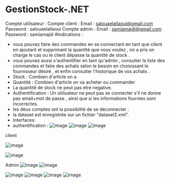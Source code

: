 # GestionStock-.NET
Compte utilisateur : 
Compte client : 
Email : salouaelallaoui@gmail.com
Password : salouaelallaoui
Compte admin :
Email : samiamajdi@gmail.com
Password : samiamajdi
#indications :
- vous pouvez faire des commandes en se connectant en tant que client en ajoutant et supprimant la quantité que vous voulez , on a pris on charge le cas ou le client dépasse la quantité de stock .
- vous pouvez aussi s'authentifier en tant qu'admin , consulter la liste des commandes et faire des achats selon le besoin en choisissant le fournisseur désiré , et enfin consulter l'historique de vos achats .
- Stock : Combien d'article on a.
- Quantité : Combien d'article on va acheter ou commander
- La quantité de stock ne peut pas etre negative.
- Authentification : Un utilisateur ne peut pas se connecter s'il ne donne pas email+mot de passe , ainsi que si les informations fournies sont incorrectes.
- les deux comptes ont la possibilité de se déconnecter .
- la dataset est enregistrée sur un fichier "dataset2.xml". 
- Interfaces:
- authentification :
![image](https://github.com/samiamajdi/GestionStock-.NET/assets/85033376/ea31e1fe-5bee-4e4d-a437-548d1cc2bf69)
![image](https://github.com/samiamajdi/GestionStock-.NET/assets/85033376/fd5753f3-d314-4bb4-bb74-55d3b6a82cf9)
![image](https://github.com/samiamajdi/GestionStock-.NET/assets/85033376/8cb729b3-5f01-4883-b9ba-46885670f222)

client 

![image](https://github.com/samiamajdi/GestionStock-.NET/assets/85033376/3df9b5e4-7c0b-48c9-aae0-c6e7a8756330)

![image](https://github.com/samiamajdi/GestionStock-.NET/assets/85033376/e52bbcd8-db16-40a9-8de3-de5a8ae99385)



Admin
![image](https://github.com/samiamajdi/GestionStock-.NET/assets/85033376/02a009f3-cba1-4a4b-b861-87906281802d)
![image](https://github.com/samiamajdi/GestionStock-.NET/assets/85033376/aeb031c0-8447-42a7-8fdf-1ddc2c4a560f)

![image](https://github.com/samiamajdi/GestionStock-.NET/assets/85033376/61abc69a-06e3-4d6a-9afd-4913bbe1cf72)
![image](https://github.com/samiamajdi/GestionStock-.NET/assets/85033376/ae0d4d3b-ad38-48ee-9f34-0228c2336b10)
![image](https://github.com/samiamajdi/GestionStock-.NET/assets/85033376/62871e28-2dd7-48ea-9206-8498df16a03f)
![image](https://github.com/samiamajdi/GestionStock-.NET/assets/85033376/169ba464-3a0a-4753-906d-ba80a9f0019d)









